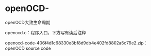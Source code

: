 # openOCD-
openOCD大致生命周期

openocd.c：程序入口，下方写有读后注释

openocd-code-406f4d1c68330e3bf8d9db4e402fd8802a5c79e2.zip：openOCD source code
